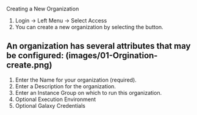 Creating a New Organization

1. Login -> Left Menu -> Select Access 
2. You can create a new organization by selecting the button.



## An organization has several attributes that may be configured: (images/01-Orgination-create.png)

1. Enter the Name for your organization (required).
2. Enter a Description for the organization.
3. Enter an Instance Group on which to run this organization.
4. Optional Execution Environment
5. Optional Galaxy Credentials 
